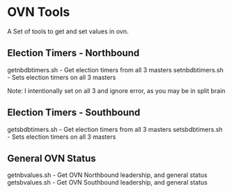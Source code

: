 # OVN Tools
A Set of tools to get and set values in ovn.

## Election Timers - Northbound
getnbdbtimers.sh - Get election timers from all 3 masters
setnbdbtimers.sh - Sets election timers on all 3 masters

Note: I intentionally set on all 3 and ignore error, as you may be in split brain

## Election Timers - Southbound
getsbdbtimers.sh - Get election timers from all 3 masters
setsbdbtimers.sh - Sets election timers on all 3 masters

## General OVN Status
getnbvalues.sh - Get OVN Northbound leadership, and general status
getsbvalues.sh - Get OVN Southbound leadership, and general status

